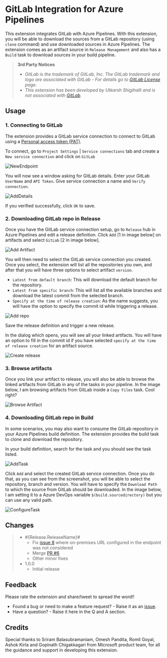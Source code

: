 # GitLab Integration for Azure Pipelines

This extension integrates GitLab with Azure Pipelines. With this extension, you will be able to download the sources from a GitLab repository (using `clone` command) and use downloaded sources in Azure Pipelines. The extension comes as an artifact source in `Release Management` and also has a `Build` task to download sources in your build pipeline.

> **3rd Party Notices**
> - *GitLab is the trademark of GitLab, Inc. The GitLab trademark and logo are associated with GitLab - For details go to [GitLab License](https://gitlab.com/gitlab-com/gitlab-artwork/blob/master/README.md) page.*
> - *This extension has been developed by Utkarsh Shigihalli and is not associated with [GitLab](https://gitlab.com/).* 

## Usage

### 1. Connecting to GitLab

The extension provides a GitLab service connection to connect to GitLab using a [Personal access token (PAT)](https://docs.gitlab.com/ee/user/profile/personal_access_tokens.html).

To connect, go to `Project Settings` | `Service connections` tab and create a `New service connection` and click on `GitLab`

![NewEndpoint](images/screenshots/new-gitlab-endpoint.png)

You will now see a window asking for GitLab details. Enter your GitLab `UserName` and `API Token`. Give service connection a name and `Verify connection`.

![AddDetails](images/screenshots/add-endpoint.png)

If you verified successfully, click `OK` to save.

### 2. Downloading GitLab repo in Release 

Once you have the GitLab service connection setup, go to `Release` hub in Azure Pipelines and edit a release definition. Click `Add` [1 in image below] on artifacts and select `GitLab` [2 in image below].

![Add Artifact](images/screenshots/add-artifact-release.png)

You will then need to select the GitLab service connection you created. Once you select, the extension will list all the repositories you own, and after that you will have three options to select artifact `version`.

- `Latest from default branch`: This will download the default branch for the repository.
- `Latest from specific branch`: This will list all the available branches and download the latest commit from the selected branch.
- `Specify at the time of release creation`: As the name suggests, you will have the option to specify the commit id while triggering a release.

![Add repo](images/screenshots/add-repo-release.png)

Save the release definition and trigger a new release. 

In the dialog which opens, you will see all your linked artifacts. You will have an option to fill in the commit id if you have selected `specify at the time of release creation` for an artifact source.

![Create release](images/screenshots/create-release.png)

### 3. Browse artifacts

Once you link your artifact to release, you will also be able to browse the linked artifacts from GitLab in any of the tasks in your pipeline. In the image below, I am browsing artifacts from GitLab inside a `Copy Files` task. Cool right?

![Browse Artifact](images/screenshots/browse-artifact.png)

### 4. Downloading GitLab repo in Build

In some scenarios, you may also want to consume the GitLab repository in your Azure Pipelines build definition. The extension provides the build task to clone and download the repository. 

In your build definition, search for the task and you should see the task listed.

![AddTask](images/screenshots/add-task-build.png)

Click `Add` and select the created GitLab service connection. Once you do that, as you can see from the screenshot, you will be able to select the repository, branch and version. You will have to specify the `Download Path` to which the source from GitLab should be downloaded. In the image below, I am setting it to a Azure DevOps variable `$(build.sourcedirectory)` but you can use any valid path.

![ConfigureTask](images/screenshots/configure-task-build.png)

## Changes

> - #{Release.ReleaseName}#
>   - Fix [issue 8](https://github.com/onlyutkarsh/gitlab-integration/issues/8) where on-premises URL configured in the endpoint was not considered
>   - Merge [PR #6](https://github.com/onlyutkarsh/gitlab-integration/pull/6)
>   - Other minor fixes
> - 1.0.0
>   - Initial release

## Feedback

Please rate the extension and share/tweet to spread the word!!

- Found a bug or need to make a feature request? - Raise it as an [issue](https://github.com/onlyutkarsh/gitlab-integration/issues).
- Have a question? - Raise it here in the Q and A section.

## Credits

Special thanks to Sriram Balasubramaniam, Omesh Pandita, Romil Goyal, Ashok Kirla and Gopinath Chigakkagari from Microsoft product team, for all the guidance and support in developing this extension.
